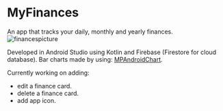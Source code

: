 # MyFinances
An app that tracks your daily, monthly and yearly finances.
![financespicture](https://user-images.githubusercontent.com/96661032/235338654-96d55c7c-c4e2-454f-b061-f5bcfb004cc5.png)

Developed in Android Studio using Kotlin and Firebase (Firestore for cloud database).
Bar charts made by using: [MPAndroidChart](https://github.com/PhilJay/MPAndroidChart).

Currently working on adding:
- edit a finance card.
- delete a finance card.
- add app icon.
